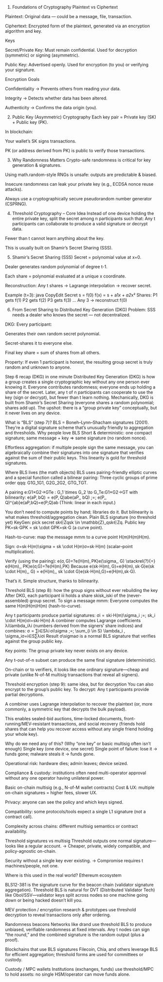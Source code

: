 1. Foundations of Cryptography
Plaintext vs Ciphertext


Plaintext: Original data — could be a message, file, transaction.


Ciphertext: Encrypted form of the plaintext, generated via an encryption algorithm and key.


Keys


Secret/Private Key: Must remain confidential. Used for decryption (symmetric) or signing (asymmetric).


Public Key: Advertised openly. Used for encryption (to you) or verifying your signature.


Encryption Goals


Confidentiality → Prevents others from reading your data.


Integrity → Detects whether data has been altered.


Authenticity → Confirms the data origin (you).



2. Public Key (Asymmetric) Cryptography
Each key pair = Private key (SK) + Public key (PK).


In blockchain:


Your wallet’s SK signs transactions.


PK (or address derived from PK) is public to verify those transactions.



3. Why Randomness Matters
Crypto-safe randomness is critical for key generation & signatures.


Using math.random-style RNGs is unsafe: outputs are predictable & biased.


Insecure randomness can leak your private key (e.g., ECDSA nonce reuse attacks).


Always use a cryptographically secure pseudorandom number generator (CSPRNG).



4. Threshold Cryptography – Core Idea
Instead of one device holding the entire private key, split the secret among n participants such that:
Any t participants can collaborate to produce a valid signature or decrypt data.


Fewer than t cannot learn anything about the key.


This is usually built on Shamir’s Secret Sharing (SSS).

5. Shamir’s Secret Sharing (SSS)
Secret = polynomial value at x=0.


Dealer generates random polynomial of degree t-1.


Each share = polynomial evaluated at a unique x coordinate.


Reconstruction: Any t shares → Lagrange interpolation → recover secret.


Example (t=3):
java
CopyEdit
Secret s = f(0)
f(x) = s + a1*x + a2*x²
Shares:
P1 gets f(1)
P2 gets f(2)
P3 gets f(3)
...
Any 3 → reconstruct f(0)


6. From Secret Sharing to Distributed Key Generation (DKG)
Problem: SSS needs a dealer who knows the secret — not decentralized.


DKG: Every participant:


Generates their own random secret polynomial.


Secret-shares it to everyone else.


Final key share = sum of shares from all others.


Property: If even 1 participant is honest, the resulting group secret is truly random and unknown to anyone.

Step 6 recap (DKG) in one minute
Distributed Key Generation (DKG) is how a group creates a single cryptographic key without any one person ever knowing it. Everyone contributes randomness; everyone ends up holding a share of the secret. Later, any t of n participants can cooperate to use the key (sign or decrypt), but fewer than t learn nothing.
Mechanically, DKG is built from Shamir’s Secret Sharing (everyone shares a random polynomial; shares add up). The upshot: there is a “group private key” conceptually, but it never lives on any device.

What is “BLS” (step 7)?
BLS = Boneh–Lynn–Shacham signatures (2001). They’re a digital signature scheme that’s unusually friendly to aggregation and thresholds.
Why people love BLS
Short & deterministic: one compact signature; same message + key ⇒ same signature (no random nonce).


Effortless aggregation: if multiple people sign the same message, you can algebraically combine their signatures into one signature that verifies against the sum of their public keys. This linearity is gold for threshold signatures.


Where BLS lives (the math objects)
BLS uses pairing-friendly elliptic curves and a special function called a bilinear pairing:
Three cyclic groups of prime order qqq: G1G_1G1​, G2G_2G2​, GTG_TGT​.


A pairing e:G1×G2→GTe : G_1 \times G_2 \to G_Te:G1​×G2​→GT​ with bilinearity:
 e(aP, bQ)  =  e(P, Q)abe(aP,\, bQ) \;=\; e(P,\, Q)^{ab}e(aP,bQ)=e(P,Q)ab
 (Think: linear in each input.)


You don’t need to compute points by hand; libraries do it. But bilinearity is what makes threshold/aggregation clean.
Plain BLS signature (no threshold yet)
KeyGen: pick secret sk∈Zqsk \in \mathbb{Z}_qsk∈Zq​. Public key PK=sk⋅GPK = sk \cdot GPK=sk⋅G (a curve point).


Hash-to-curve: map the message mmm to a curve point H(m)H(m)H(m).


Sign: σ=sk⋅H(m)\sigma = sk \cdot H(m)σ=sk⋅H(m) (scalar–point multiplication).


Verify (using the pairing):
 e(σ, G)=?e(H(m), PK)e(\sigma,\, G) \stackrel{?}{=} e(H(m),\, PK)e(σ,G)=?e(H(m),PK)
 Because e(sk⋅H(m), G)=e(H(m), sk⋅G)e(sk \cdot H(m),\, G) = e(H(m),\, sk \cdot G)e(sk⋅H(m),G)=e(H(m),sk⋅G).


That’s it. Simple structure, thanks to bilinearity.

Threshold BLS (step 8): how the group signs without ever rebuilding the key
After DKG, each participant iii holds a share skisk_iski​ of the (never-assembled) group secret.
To sign a message mmm:
Everyone computes the same H(m)H(m)H(m) (hash-to-curve).


Any t participants produce partial signatures:
 σi  =  ski⋅H(m)\sigma_i \;=\; sk_i \cdot H(m)σi​=ski​⋅H(m)
A combiner computes Lagrange coefficients λi\lambda_iλi​ (numbers derived from the signers’ share indices) and combines:
 σ  =  ∑i∈Sλi σi\sigma \;=\; \sum_{i \in S} \lambda_i \, \sigma_iσ=i∈S∑​λi​σi​
 Result σ\sigmaσ is a normal BLS signature that verifies against the group public key.


Key points:
The group private key never exists on any device.


Any t-out-of-n subset can produce the same final signature (deterministic).


On-chain or to verifiers, it looks like one ordinary signature—cheap and private (unlike N-of-M multisig transactions that reveal all signers).



Threshold encryption (step 9): same idea, but for decryption
You can also encrypt to the group’s public key. To decrypt:
Any t participants provide partial decryptions.


A combiner uses Lagrange interpolation to recover the plaintext (or, more commonly, a symmetric key that decrypts the bulk payload).


This enables sealed-bid auctions, time-locked documents, front-running/MEV-resistant transactions, and social recovery (friends hold shares that can help you recover access without any single friend holding your whole key).

Why do we need any of this? (Why “one key” or basic multisig often isn’t enough)
Single key (one device, one secret)
Single point of failure: lose it → funds gone; malware steals it → funds gone.


Operational risk: hardware dies; admin leaves; device seized.


Compliance & custody: institutions often need multi-operator approval without any one operator having unilateral power.


Basic on-chain multisig (e.g., N-of-M wallet contracts)
Cost & UX: multiple on-chain signatures = higher fees, slower UX.


Privacy: anyone can see the policy and which keys signed.


Compatibility: some protocols/tools expect a single L1 signature (not a contract call).


Complexity across chains: different multisig semantics or contract availability.


Threshold signatures vs multisig
Threshold outputs one normal signature—looks like a regular account.
 → Cheaper, private, widely compatible, and policy-agnostic on-chain.


Security without a single key ever existing.
 → Compromise requires t machines/people, not one.



Where is this used in the real world?
Ethereum ecosystem


BLS12-381 is the signature curve for the beacon chain (validator signature aggregation).
 Threshold BLS is natural for DVT (Distributed Validator Tech) like Obol/SSV—validator keys split across nodes so one machine going down or being hacked doesn’t kill you.


MEV protection / encryption research & prototypes use threshold decryption to reveal transactions only after ordering.


Randomness beacons
 Networks like drand use threshold BLS to produce unbiased, verifiable randomness at fixed intervals. Any t nodes can sign “the round,” and the combined signature is the random output (plus a proof).


Blockchains that use BLS signatures
 Filecoin, Chia, and others leverage BLS for efficient aggregation; threshold forms are used for committees or custody.


Custody / MPC wallets
 Institutions (exchanges, funds) use threshold/MPC to hold assets: no single HSM/operator can move funds alone.

